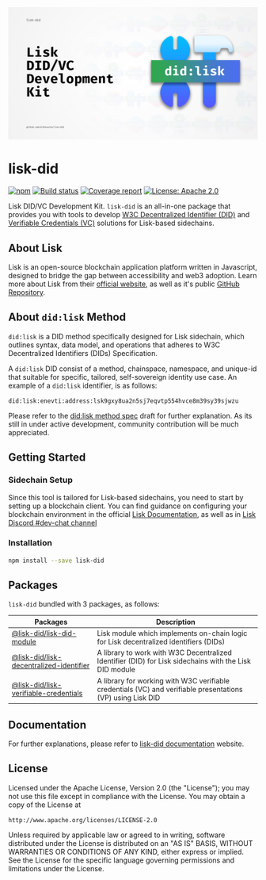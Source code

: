 ![Header](./docs/assets/lisk-did-header.jpg)

# lisk-did

[![npm](https://img.shields.io/npm/v/lisk-did)](https://npmjs.com/package/lisk-did)
[![Build status](https://img.shields.io/github/actions/workflow/status/aldhosutra/lisk-did/codecov.yml?branch=main)](https://github.com/aldhosutra/lisk-did/actions)
[![Coverage report](https://codecov.io/gh/aldhosutra/lisk-did/branch/main/graph/badge.svg?flag=lisk-did&precision=2)](https://app.codecov.io/gh/aldhosutra/lisk-did)
[![License: Apache 2.0](https://img.shields.io/github/license/aldhosutra/lisk-did?color=green)](http://www.apache.org/licenses/LICENSE-2.0)

Lisk DID/VC Development Kit. `lisk-did` is an all-in-one package that provides you with tools to develop [W3C Decentralized Identifier (DID)](https://www.w3.org/TR/did-core/) and [Verifiable Credentials (VC)](https://www.w3.org/TR/vc-data-model/) solutions for Lisk-based sidechains.

## About Lisk

Lisk is an open-source blockchain application platform written in Javascript, designed to bridge the gap between accessibility and web3 adoption. Learn more about Lisk from their [official website](https://lisk.com), as well as it's public [GitHub Repository](https://github.com/LiskHQ).

## About `did:lisk` Method

`did:lisk` is a DID method specifically designed for Lisk sidechain, which outlines syntax, data model, and operations that adheres to W3C Decentralized Identifiers (DIDs) Specification.

A `did:lisk` DID consist of a method, chainspace, namespace, and unique-id that suitable for specific, tailored, self-sovereign identity use case. An example of a `did:lisk` identifier, is as follows:

```abnf
did:lisk:enevti:address:lsk9gxy8ua2n5sj7eqvtp554hvce8m39sy39sjwzu
```

Please refer to the [did:lisk method spec](https://github.com/aldhosutra/lisk-did/blob/main/packages/lisk-did-module/docs/did-method-spec.md) draft for further explanation. As its still in under active development, community contribution will be much appreciated.

## Getting Started

### Sidechain Setup

Since this tool is tailored for Lisk-based sidechains, you need to start by setting up a blockchain client. You can find guidance on configuring your blockchain environment in the official [Lisk Documentation](https://lisk.com/documentation/beta/build-blockchain/create-blockchain-client.html), as well as in [Lisk Discord #dev-chat channel](https://lisk.chat/)

### Installation

```sh
npm install --save lisk-did
```

## Packages

`lisk-did` bundled with 3 packages, as follows:

| Packages                                                                                                     | Description                                                                                                 |
| ------------------------------------------------------------------------------------------------------------ | ----------------------------------------------------------------------------------------------------------- |
| [@lisk-did/lisk-did-module](https://npmjs.com/package/@lisk-did/lisk-did-module)                             | Lisk module which implements on-chain logic for Lisk decentralized identifiers (DIDs)                       |
| [@lisk-did/lisk-decentralized-identifier](https://npmjs.com/package/@lisk-did/lisk-decentralized-identifier) | A library to work with W3C Decentralized Identifier (DID) for Lisk sidechains with the Lisk DID module      |
| [@lisk-did/lisk-verifiable-credentials](https://npmjs.com/package/@lisk-did/lisk-verifiable-credentials)     | A library for working with W3C verifiable credentials (VC) and verifiable presentations (VP) using Lisk DID |

## Documentation

For further explanations, please refer to [lisk-did documentation](https://aldhosutra.github.io/lisk-did) website.

## License

Licensed under the Apache License, Version 2.0 (the "License");
you may not use this file except in compliance with the License.
You may obtain a copy of the License at

    http://www.apache.org/licenses/LICENSE-2.0

Unless required by applicable law or agreed to in writing, software
distributed under the License is distributed on an "AS IS" BASIS,
WITHOUT WARRANTIES OR CONDITIONS OF ANY KIND, either express or implied.
See the License for the specific language governing permissions and
limitations under the License.
